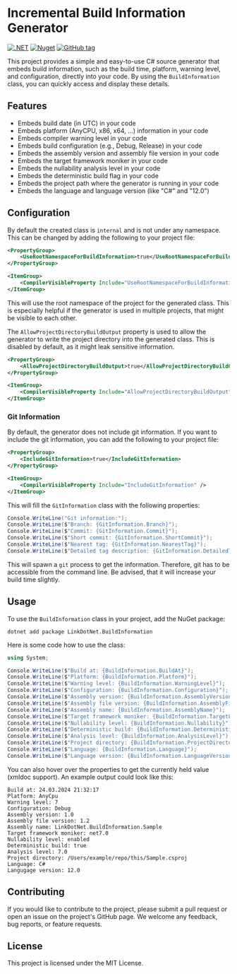 # Incremental Build Information Generator

[![.NET](https://github.com/linkdotnet/BuildInformation/actions/workflows/dotnet.yml/badge.svg)](https://github.com/linkdotnet/BuildInformation/actions/workflows/dotnet.yml)
[![Nuget](https://img.shields.io/nuget/dt/LinkDotNet.BuildInformation)](https://www.nuget.org/packages/LinkDotNet.BuildInformation/)
[![GitHub tag](https://img.shields.io/github/v/tag/linkdotnet/BuildInformation?include_prereleases&logo=github&style=flat-square)](https://github.com/linkdotnet/BuildInformation/releases)

This project provides a simple and easy-to-use C# source generator that embeds build information, such as the build time, platform, warning level, and configuration, directly into your code. By using the `BuildInformation` class, you can quickly access and display these details.

## Features
* Embeds build date (in UTC) in your code
* Embeds platform (AnyCPU, x86, x64, ...) information in your code
* Embeds compiler warning level in your code
* Embeds build configuration (e.g., Debug, Release) in your code
* Embeds the assembly version and assembly file version in your code
* Embeds the target framework moniker in your code
* Embeds the nullability analysis level in your code
* Embeds the deterministic build flag in your code
* Embeds the project path where the generator is running in your code
* Embeds the language and language version (like "C#" and "12.0")

## Configuration
By default the created class is `internal` and is not under any namespace. This can be changed by adding the following to your project file:
```xml
<PropertyGroup>
    <UseRootNamespaceForBuildInformation>true</UseRootNamespaceForBuildInformation>
</PropertyGroup>

<ItemGroup>
    <CompilerVisibleProperty Include="UseRootNamespaceForBuildInformation" />
</ItemGroup>
```

This will use the root namespace of the project for the generated class. This is especially helpful if the generator is used in multiple projects, that might be visible to each other.

The `AllowProjectDirectoryBuildOutput` property is used to allow the generator to write the project directory into the generated class. This is disabled by default, as it might leak sensitive information.
```xml
<PropertyGroup>
    <AllowProjectDirectoryBuildOutput>true</AllowProjectDirectoryBuildOutput>
</PropertyGroup>

<ItemGroup>
    <CompilerVisibleProperty Include="AllowProjectDirectoryBuildOutput" />
</ItemGroup>
```

### Git Information
By default, the generator does not include git information. If you want to include the git information, you can add the following to your project file:

```xml
<PropertyGroup>
    <IncludeGitInformation>true</IncludeGitInformation>
</PropertyGroup>

<ItemGroup>
    <CompilerVisibleProperty Include="IncludeGitInformation" />
</ItemGroup>
```

This will fill the `GitInformation` class with the following properties:
```csharp
Console.WriteLine("Git information:");
Console.WriteLine($"Branch: {GitInformation.Branch}");
Console.WriteLine($"Commit: {GitInformation.Commit}");
Console.WriteLine($"Short commit: {GitInformation.ShortCommit}");
Console.WriteLine($"Nearest tag: {GitInformation.NearestTag}");
Console.WriteLine($"Detailed tag description: {GitInformation.DetailedTagDescription}");
```

This will spawn a `git` process to get the information. 
Therefore, git has to be accessible from the command line. Be advised, that it will increase your build time slightly.

## Usage
To use the `BuildInformation` class in your project, add the NuGet package:

```no-class
dotnet add package LinkDotNet.BuildInformation
```

Here is some code how to use the class:
```csharp
using System;

Console.WriteLine($"Build at: {BuildInformation.BuildAt}");
Console.WriteLine($"Platform: {BuildInformation.Platform}");
Console.WriteLine($"Warning level: {BuildInformation.WarningLevel}");
Console.WriteLine($"Configuration: {BuildInformation.Configuration}");
Console.WriteLine($"Assembly version: {BuildInformation.AssemblyVersion}");
Console.WriteLine($"Assembly file version: {BuildInformation.AssemblyFileVersion}");
Console.WriteLine($"Assembly name: {BuildInformation.AssemblyName}");
Console.WriteLine($"Target framework moniker: {BuildInformation.TargetFrameworkMoniker}");
Console.WriteLine($"Nullability level: {BuildInformation.Nullability}");
Console.WriteLine($"Deterministic build: {BuildInformation.Deterministic}");
Console.WriteLine($"Analysis level: {BuildInformation.AnalysisLevel}");
Console.WriteLine($"Project directory: {BuildInformation.ProjectDirectory}");
Console.WriteLine($"Language: {BuildInformation.Language}");
Console.WriteLine($"Language version: {BuildInformation.LanguageVersion}");
```

You can also hover over the properties to get the currently held value (xmldoc support). An example output could look like this:
```no-class
Build at: 24.03.2024 21:32:17
Platform: AnyCpu
Warning level: 7
Configuration: Debug
Assembly version: 1.0
Assembly file version: 1.2
Assembly name: LinkDotNet.BuildInformation.Sample
Target framework moniker: net7.0
Nullability level: enabled
Deterministic build: true
Analysis level: 7.0
Project directory: /Users/example/repo/this/Sample.csproj
Language: C#
Langugage version: 12.0
```

## Contributing
If you would like to contribute to the project, please submit a pull request or open an issue on the project's GitHub page. We welcome any feedback, bug reports, or feature requests.

## License
This project is licensed under the MIT License.